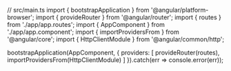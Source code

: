 // src/main.ts
import { bootstrapApplication } from '@angular/platform-browser';
import { provideRouter } from '@angular/router';
import { routes } from './app/app.routes';
import { AppComponent } from './app/app.component';
import { importProvidersFrom } from '@angular/core';
import { HttpClientModule } from '@angular/common/http';

bootstrapApplication(AppComponent, {
  providers: [
    provideRouter(routes),
    importProvidersFrom(HttpClientModule)
  ]
}).catch(err => console.error(err));
